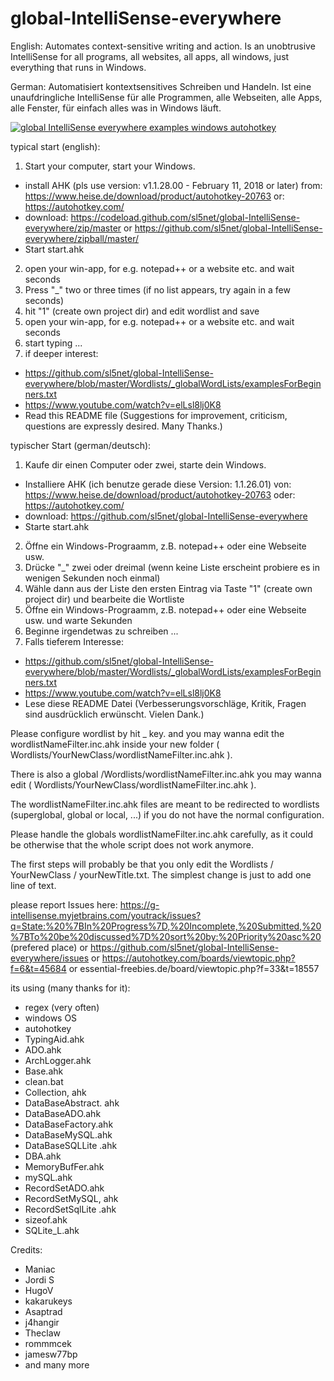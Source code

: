 ﻿# global-IntelliSense-everywhere 
 
English: Automates context-sensitive writing and action.
Is an unobtrusive IntelliSense for all programs, all websites, all apps, all windows, just everything that runs in Windows.

German: Automatisiert kontextsensitives Schreiben und Handeln.
Ist eine unaufdringliche IntelliSense für alle Programmen, alle Webseiten, alle Apps, alle Fenster, für einfach alles was in Windows läuft.

[![global IntelliSense everywhere examples windows autohotkey](https://img.youtube.com/vi/elLsl8lj0K8/0.jpg)](https://www.youtube.com/watch?v=elLsl8lj0K8)
  
typical start (english): 
1. Start your computer, start your Windows.
- install AHK (pls use version: v1.1.28.00 - February 11, 2018 or later)
from:
https://www.heise.de/download/product/autohotkey-20763
or: https://autohotkey.com/ 
- download: https://codeload.github.com/sl5net/global-IntelliSense-everywhere/zip/master or  https://github.com/sl5net/global-IntelliSense-everywhere/zipball/master/
- Start start.ahk
2. open your win-app, for e.g. notepad++ or a website etc. and wait seconds
3. Press "_" two or three times (if no list appears, try again in a few seconds)
4. hit "1" (create own project dir) and edit wordlist and save
5. open your win-app, for e.g. notepad++ or a website etc. and wait seconds
6. start typing ...
7. if deeper interest:
- https://github.com/sl5net/global-IntelliSense-everywhere/blob/master/Wordlists/_globalWordLists/examplesForBeginners.txt
- https://www.youtube.com/watch?v=elLsl8lj0K8
- Read this README file
(Suggestions for improvement, criticism, questions are expressly desired. Many Thanks.)

typischer Start (german/deutsch):
1. Kaufe dir einen Computer oder zwei, starte dein Windows.
- Installiere AHK (ich benutze gerade diese Version: 1.1.26.01)
von:
https://www.heise.de/download/product/autohotkey-20763
oder: https://autohotkey.com/
- download: https://github.com/sl5net/global-IntelliSense-everywhere
- Starte start.ahk
2. Öffne ein Windows-Prograamm, z.B. notepad++ oder eine Webseite usw.
3. Drücke "_" zwei oder dreimal (wenn keine Liste erscheint probiere es in wenigen Sekunden noch einmal)
4. Wähle dann aus der Liste den ersten Eintrag via Taste "1" (create own project dir) und bearbeite die Wortliste
5. Öffne ein Windows-Prograamm, z.B. notepad++ oder eine Webseite usw. und warte Sekunden
6. Beginne irgendetwas zu schreiben ...
7. Falls tieferem Interesse:
- https://github.com/sl5net/global-IntelliSense-everywhere/blob/master/Wordlists/_globalWordLists/examplesForBeginners.txt
- https://www.youtube.com/watch?v=elLsl8lj0K8
- Lese diese README Datei
(Verbesserungsvorschläge, Kritik, Fragen sind ausdrücklich erwünscht. Vielen Dank.)


Please configure wordlist by hit _ key.
and you may wanna edit the wordlistNameFilter.inc.ahk inside your new folder ( Wordlists/YourNewClass/wordlistNameFilter.inc.ahk ).

There is also a global 
/Wordlists/wordlistNameFilter.inc.ahk
you may wanna edit ( Wordlists/YourNewClass/wordlistNameFilter.inc.ahk ).

The wordlistNameFilter.inc.ahk files are meant to be redirected to wordlists (superglobal, global or local, ...) if you do not have the normal configuration.

Please handle the globals wordlistNameFilter.inc.ahk carefully, as it could be otherwise that the whole script does not work anymore.

The first steps will probably be that you only edit the Wordlists / YourNewClass / yourNewTitle.txt. The simplest change is just to add one line of text.


please report Issues here:
https://g-intellisense.myjetbrains.com/youtrack/issues?q=State:%20%7BIn%20Progress%7D,%20Incomplete,%20Submitted,%20%7BTo%20be%20discussed%7D%20sort%20by:%20Priority%20asc%20 (prefered place)
or https://github.com/sl5net/global-IntelliSense-everywhere/issues
or https://autohotkey.com/boards/viewtopic.php?f=6&t=45684 
or essential-freebies.de/board/viewtopic.php?f=33&t=18557 



its using (many thanks for it):
- regex (very often)
- windows OS
- autohotkey
- TypingAid.ahk
- ADO.ahk
- ArchLogger.ahk
- Base.ahk
- clean.bat
- Collection, ahk
- DataBaseAbstract. ahk
- DataBaseADO.ahk
- DataBaseFactory.ahk
- DataBaseMySQL.ahk
- DataBaseSQLLite .ahk
- DBA.ahk
- MemoryBufFer.ahk
- mySQL.ahk
- RecordSetADO.ahk
- RecordSetMySQL, ahk
- RecordSetSqlLite .ahk
- sizeof.ahk
- SQLite_L.ahk

Credits:
- Maniac
- Jordi S
- HugoV
- kakarukeys
- Asaptrad
- j4hangir
- Theclaw
- rommmcek
- jamesw77bp
- and many more
